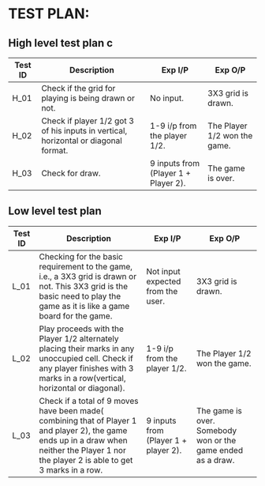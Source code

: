 # TEST PLAN:

## High level test plan c

|Test ID | Description | Exp I/P | Exp O/P |
|--------|-------------|---------|---------|
|H_01    |  Check if the grid for playing is being drawn or not.           |    No input.     |      3X3 grid is drawn.   |
|H_02    |Check if player 1/2 got 3 of his inputs in vertical, horizontal or diagonal format.             | 1-9  i/p from the player 1/2.      |The Player 1/2 won the game.|
|H_03    | Check for draw.            |   9 inputs from (Player 1 + Player 2).      |     The game is over.    |



## Low level test plan

|Test ID | Description | Exp I/P | Exp O/P |
|--------|-------------|---------|---------|
|L_01    | Checking for the basic requirement to the game, i.e., a 3X3 grid is drawn or not. This 3X3 grid is the basic need to play the game as it is like a game board for the game. |    Not input expected from the user. |  3X3 grid is drawn.  |
|L_02    |  Play proceeds with the Player 1/2 alternately placing their marks in any unoccupied cell. Check if any player finishes  with 3 marks in a row(vertical, horizontal or diagonal). |   1-9  i/p from the player 1/2.       |   The Player 1/2 won the game.      |
|L_03    |   Check if a total of 9 moves have been made( combining that of Player 1 and player 2), the game ends up in a draw when neither the Player 1 nor the player 2 is able to get 3 marks in a row.           |  9 inputs from (Player 1 + player 2).       |                The game is over.       Somebody won or the game ended as a draw. |
